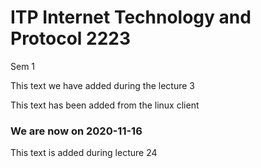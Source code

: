 # ITP Internet Technology and Protocol 2223
Sem 1

This text we have added during the lecture 3

This text has been added from the linux client

### We are now on 2020-11-16

This text is added during lecture 24
